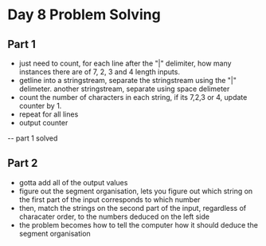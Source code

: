 # Day 8 Problem Solving

## Part 1

- just need to count, for each line after the "|" delimiter, how many instances there are of 7, 2, 3 and 4 length inputs.
- getline into a stringstream, separate the stringstream using the "|" delimeter. another stringstream, separate using space delimeter
- count the number of characters in each string, if its 7,2,3 or 4, update counter by 1.
- repeat for all lines
- output counter

-- part 1 solved

## Part 2

- gotta add all of the output values
- figure out the segment organisation, lets you figure out which string on the first part of the input corresponds to which number
- then, match the strings on the second part of the input, regardless of characater order, to the numbers deduced on the left side
- the problem becomes how to tell the computer how it should deduce the segment organisation